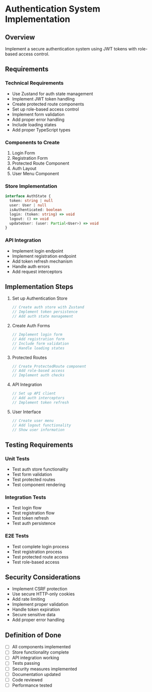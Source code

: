 # Authentication System Implementation

## Overview

Implement a secure authentication system using JWT tokens with role-based access control.

## Requirements

### Technical Requirements

- Use Zustand for auth state management
- Implement JWT token handling
- Create protected route components
- Set up role-based access control
- Implement form validation
- Add proper error handling
- Include loading states
- Add proper TypeScript types

### Components to Create

1. Login Form
2. Registration Form
3. Protected Route Component
4. Auth Layout
5. User Menu Component

### Store Implementation

```typescript
interface AuthState {
  token: string | null
  user: User | null
  isAuthenticated: boolean
  login: (token: string) => void
  logout: () => void
  updateUser: (user: Partial<User>) => void
}
```

### API Integration

- Implement login endpoint
- Implement registration endpoint
- Add token refresh mechanism
- Handle auth errors
- Add request interceptors

## Implementation Steps

1. Set up Authentication Store

   ```typescript
   // Create auth store with Zustand
   // Implement token persistence
   // Add auth state management
   ```

2. Create Auth Forms

   ```typescript
   // Implement login form
   // Add registration form
   // Include form validation
   // Handle loading states
   ```

3. Protected Routes

   ```typescript
   // Create ProtectedRoute component
   // Add role-based access
   // Implement auth checks
   ```

4. API Integration

   ```typescript
   // Set up API client
   // Add auth interceptors
   // Implement token refresh
   ```

5. User Interface
   ```typescript
   // Create user menu
   // Add logout functionality
   // Show user information
   ```

## Testing Requirements

### Unit Tests

- Test auth store functionality
- Test form validation
- Test protected routes
- Test component rendering

### Integration Tests

- Test login flow
- Test registration flow
- Test token refresh
- Test auth persistence

### E2E Tests

- Test complete login process
- Test registration process
- Test protected route access
- Test role-based access

## Security Considerations

- Implement CSRF protection
- Use secure HTTP-only cookies
- Add rate limiting
- Implement proper validation
- Handle token expiration
- Secure sensitive data
- Add proper error handling

## Definition of Done

- [ ] All components implemented
- [ ] Store functionality complete
- [ ] API integration working
- [ ] Tests passing
- [ ] Security measures implemented
- [ ] Documentation updated
- [ ] Code reviewed
- [ ] Performance tested
